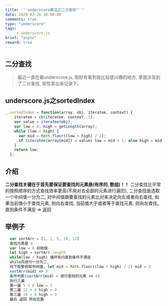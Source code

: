 ```yaml
---
title: '''underscore算法之二分查找"'''
date: 2020-03-26 10:00:00
comments: true
type: "underscore"
tags:
     - underscore.js
brief: "async"
reward: true
---
```

## 二分查找
> 最近一直在看underscore.js, 刚好有看到我比较感兴趣的地方, 里面涉及到了二分查找, 索性拿出来记录下。

## underscore.js之sortedIndex
```js
_.sortedIndex = function(array, obj, iteratee, context) {
    iteratee = cb(iteratee, context, 1);
    var value = iteratee(obj);
    var low = 0, high = getLength(array);
    while (low < high) {
      var mid = Math.floor((low + high) / 2);
      if (iteratee(array[mid]) < value) low = mid + 1; else high = mid;
    }
    return low;
  };
```
## 介绍
**二分查找关键在于首先要保证要查找的元素是(有序的, 数组)！！**
二分查找比平常的按照顺序的方式查找效率更高(不用对去全部的元素进行遍历), 二分查找是选取一个中间值一分为二, 对中间值跟要查找的元素比对来决定向左或者向右查找, 如果当前值小于查找元素, 则向右查找, 当前值大于或者等于查找元素, 则向左查找。
直到条件不满足 => 返回
## 举例子
```js 
  var sortArr = [1, 2, 5, 10, 12]
  查找元素是 8
  var low = 0 初始值
  let high = sortArr.length
  while(low < high) 循环执行直到条件不满足
  while内进行一分为二, 
  向下取整获取中间值, let mid = Math.floor((low + high) / 2) mid = 2
  sortArr(mid) => 5
  条件判断(sortArr(mid) < 进行查找的元素 => 8) 
  执行三遍
  第一遍 5 < 8 low = 3
  第二遍 12 < 8 high = 4
  第三遍 10 < 8 high = 3
  最后 返回 所在位置
```

